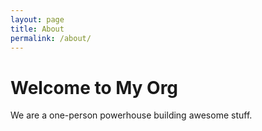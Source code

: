 ```yaml
---
layout: page
title: About
permalink: /about/
---
```


# Welcome to My Org

We are a one-person powerhouse building awesome stuff.